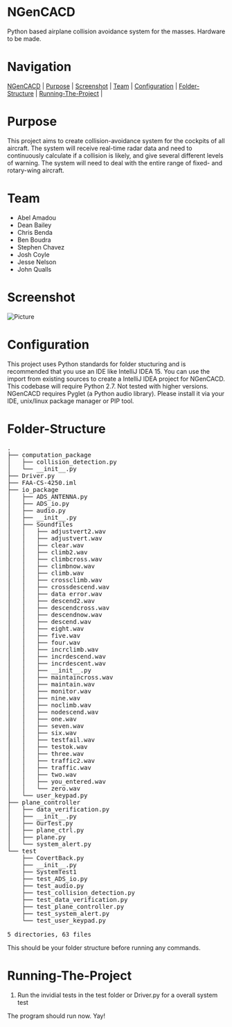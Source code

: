 NGenCACD
=========
Python based airplane collision avoidance system for the masses. Hardware to be made.

Navigation
=================
[NGenCACD](#ngencacd) |
[Purpose](#purpose) |
[Screenshot](#screenshot) |
[Team](#team) |
[Configuration](#configuration) |
[Folder-Structure](#Folder-Structure) |
[Running-The-Project](#Running-The-Project) |

Purpose
====================
This project aims to create collision-avoidance system for the cockpits of all aircraft. The system will receive real-time radar data and need to continuously calculate if a collision is likely, and give several different levels of warning. The system will need to deal with the entire range of fixed- and rotary-wing aircraft.

Team
=====================
<ul>
<li>Abel Amadou</li> 
<li>Dean Bailey</li>
<li>Chris Benda</li> 
<li>Ben Boudra</li>
<li>Stephen Chavez</li>
<li>Josh Coyle</li>
<li>Jesse Nelson</li>
<li>John Qualls</li>
</ul>

Screenshot
==============================
![Picture](http://i.imgur.com/vUA89JK.png)

Configuration
==============================
This project uses Python standards for folder stucturing and is recommended that you use an IDE like IntelliJ IDEA 15. You can use the import from existing sources to create a IntelliJ IDEA project for NGenCACD. This codebase will require Python 2.7. Not tested with higher versions. NGenCACD requires Pyglet (a Python audio library). Please install it via your IDE, unix/linux package manager or PIP tool.

Folder-Structure
==============================
<pre>
.
├── computation_package
│   ├── collision_detection.py
│   └── __init__.py
├── Driver.py
├── FAA-CS-4250.iml
├── io_package
│   ├── ADS_ANTENNA.py
│   ├── ADS_io.py
│   ├── audio.py
│   ├── __init__.py
│   ├── Soundfiles
│   │   ├── adjustvert2.wav
│   │   ├── adjustvert.wav
│   │   ├── clear.wav
│   │   ├── climb2.wav
│   │   ├── climbcross.wav
│   │   ├── climbnow.wav
│   │   ├── climb.wav
│   │   ├── crossclimb.wav
│   │   ├── crossdescend.wav
│   │   ├── data error.wav
│   │   ├── descend2.wav
│   │   ├── descendcross.wav
│   │   ├── descendnow.wav
│   │   ├── descend.wav
│   │   ├── eight.wav
│   │   ├── five.wav
│   │   ├── four.wav
│   │   ├── incrclimb.wav
│   │   ├── incrdescend.wav
│   │   ├── incrdescent.wav
│   │   ├── __init__.py
│   │   ├── maintaincross.wav
│   │   ├── maintain.wav
│   │   ├── monitor.wav
│   │   ├── nine.wav
│   │   ├── noclimb.wav
│   │   ├── nodescend.wav
│   │   ├── one.wav
│   │   ├── seven.wav
│   │   ├── six.wav
│   │   ├── testfail.wav
│   │   ├── testok.wav
│   │   ├── three.wav
│   │   ├── traffic2.wav
│   │   ├── traffic.wav
│   │   ├── two.wav
│   │   ├── you_entered.wav
│   │   └── zero.wav
│   └── user_keypad.py
├── plane_controller
│   ├── data_verification.py
│   ├── __init__.py
│   ├── OurTest.py
│   ├── plane_ctrl.py
│   ├── plane.py
│   └── system_alert.py
└── test
    ├── CovertBack.py
    ├── __init__.py
    ├── SystemTest1
    ├── test_ADS_io.py
    ├── test_audio.py
    ├── test_collision_detection.py
    ├── test_data_verification.py
    ├── test_plane_controller.py
    ├── test_system_alert.py
    └── test_user_keypad.py

5 directories, 63 files
</pre>

This should be your folder structure before running any commands.


Running-The-Project
===================
<ol>
<li>Run the invidial tests in the test folder or Driver.py for a overall system test</li>
</ol>

The program should run now. Yay!
